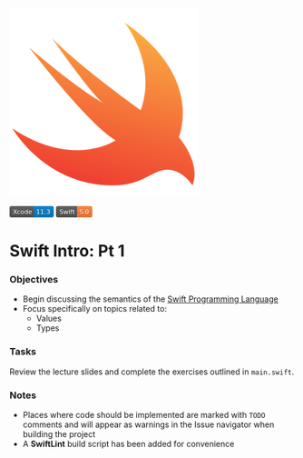 ![icon](./Assets/icon.png)

![Xcode 11.3](./Assets/Xcode-11.3-blue.png)
![Swift 5.0](./Assets/Swift-5.0-orange.png)

# Swift Intro: Pt 1

### Objectives
- Begin discussing the semantics of the [Swift Programming Language](https://docs.swift.org/swift-book/)
- Focus specifically on topics related to:
    - Values
    - Types

### Tasks
Review the lecture slides and complete the exercises outlined in `main.swift`.

### Notes
* Places where code should be implemented are marked with `TODO` comments and will appear as warnings in the Issue navigator when building the project
* A __SwiftLint__ build script has been added for convenience
